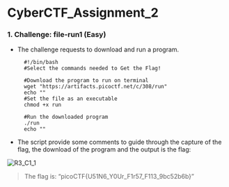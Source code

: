 # CyberCTF_Assignment_2

### 1. Challenge: file-run1 (Easy)

* The challenge requests to download and run a program.

		#!/bin/bash
		#Select the commands needed to Get the Flag!

		#Download the program to run on terminal
		wget "https://artifacts.picoctf.net/c/308/run"
		echo ""
		#Set the file as an executable
		chmod +x run

		#Run the downloaded program
		./run
		echo ""

* The script provide some comments to guide through the capture of the flag, the download of the program and the output is the flag:

![R3_C1_1](https://user-images.githubusercontent.com/124681007/217722244-53f80011-306e-4e25-9e71-53be0f40e48b.png)

> The flag is: “picoCTF{U51N6_Y0Ur_F1r57_F113_9bc52b6b}”
